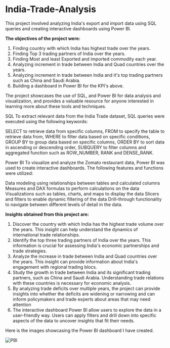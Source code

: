 # India-Trade-Analysis
This project involved analyzing India's export and import data using SQL queries and creating interactive dashboards using Power BI.

**The objectives of the project were:**
1. Finding country with which India has highest trade over the years.
2. Finding Top 3 trading partners of India over the years.
3. Finding Most and least Exported and imported commodity each year.
4. Analyzing increment in trade between India and Quad countries over the years.
5. Analyzing increment in trade between India and it's top trading partners such as China and Saudi Arabia.
6. Building a dashboard in Power BI for the KPI's above.

The project showcases the use of SQL, and Power BI for data analysis and visualization, and provides a valuable resource for anyone interested in learning more about these tools and techniques.

SQL To extract relevant data from the India Trade dataset, SQL queries were executed using the following keywords:

SELECT to retrieve data from specific columns, FROM to specify the table to retrieve data from, WHERE to filter data based on specific conditions, GROUP BY to group data based on specific columns, ORDER BY to sort data in ascending or descending order, SUBQUERY to filter columns and aggregated function such as ROW_NUMBER, RANK and DENSE_RANK.

Power BI To visualize and analyze the Zomato restaurant data, Power BI was used to create interactive dashboards. The following features and functions were utilized:

Data modeling using relationships between tables and calculated columns Measures and DAX formulas to perform calculations on the data Visualizations such as tables, charts, and maps to display the data Slicers and filters to enable dynamic filtering of the data Drill-through functionality to navigate between different levels of detail in the data.

**Insights obtained from this project are:**
1. Discover the country with which India has the highest trade volume over the years. This insight can help understand the dynamics of international trade relationships.
2. Identify the top three trading partners of India over the years. This information is crucial for assessing India's economic partnerships and trade strategies.
3. Analyze the increase in trade between India and Quad countries over the years. This insight can provide information about India's engagement with regional trading blocs.
4. Study the growth in trade between India and its significant trading partners, such as China and Saudi Arabia. Understanding trade relations with these countries is necessary for economic analysis.
5. By analyzing trade deficits over multiple years, the project can provide insights into whether the deficits are widening or narrowing and can inform policymakers and trade experts about areas that may need attention
6. The interactive dashboard Power BI allow users to explore the data in a user-friendly way. Users can apply filters and drill down into specific aspects of the data to uncover insights that fit their needs.

Here is the images showcasing the Power BI dashboard I have created.

![PBI](https://github.com/AditKukwas/India-Trade-Analysis/assets/138763699/163d8397-7e5a-4d7c-963e-b52baf98f354)
